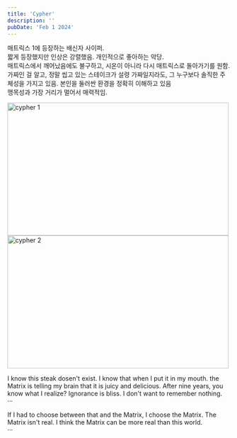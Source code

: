 ```yaml
---
title: 'Cypher'
description: ''
pubDate: 'Feb 1 2024'
---
```


매트릭스 1에 등장하는 배신자 사이퍼.<br>
짧게 등장했지만 인상은 강렬했음. 개인적으로 좋아하는 악당.<br>
매트릭스에서 깨어났음에도 불구하고, 시온이 아니라 다시 매트릭스로 돌아가기를 원함.<br>
가짜인 걸 알고, 정말 씹고 있는 스테이크가 설령 가짜일지라도, 그 누구보다 솔직한 주체성을 가지고 있음.
본인을 둘러싼 환경을 정확히 이해하고 있음<br>
맹목성과 가장 거리가 멀어서 매력적임.

<img src="/images/cypher/1.webp" width="500px" height="300px" title="cypher 1"/>

<img src="/images/cypher/2.avif" width="500px" height="300px" title="cypher 2"/>

I know this steak dosen't exist. I know that when I put it in my mouth. the Matrix is telling my brain that it is juicy and delicious. After nine years, you know what I realize? Ignorance is bliss. I don't want to remember nothing.<br>
···

If I had to choose between that and the Matrix, I choose the Matrix.
The Matrix isn't real. I think the Matrix can be more real than this world.<br>
···
